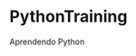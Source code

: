 # PythonTraining
 Aprendendo Python

<!-- 

Configurações para otimizar o Python em seus projetos no Vscode, Sistema Linux Mint.
Segundo Otávio Miranda, ótimo professor.


1° Baixando extensões
    - code runner
    - python (da microsoft)
    
2° Criar sempre o ambiente virtual no novo projeto (virtualenv)
    - Abrir terminal no Vscode
    
    - digitar: python3 -m venv venv
        Isso criará uma pasta chamada venv, em seu projeto.
    
    - Após criar um arquivo com extensão .py
        Provavelmente ao fazer isso, fechar e abrir um novo terminal, ele pedirá para
        instalar algumas extensões no projeto e aparecerá no começo da linha do
        terminal um: (venv). Se não aparecer, digitar e executar: . venv/bin/activate
    
    - Pode ocorrer de ele não criar uma outra pasta chamada: .vscode
        Com um arquivo dentro chamado "settings.json"
        Serve para configurar algumas coisas no projeto específico
        E neste case não aparecer a pasta e o arquivo, pode criar manualmente.
    
    - Configurações no "settings,json":

        "python.pythonPath": "venv/bin/python",
        "code-runner.executorMap": {
        "python": "venv/bin/python",
    },

3° Settings.json - global

    settings > settings.json e digitar:

        "code-runner.ignoreSelection": true,
        "code-runner.runInTerminal": true,
        "python.linting.mypyEnabled": true,
        "python.linting.flake8Enabled": true,
        "python.testing.unittestEnabled": true,
        "[python]": {
            "editor.formatOnSave": true,
        },
        "window.zoomLevel": 1,
        "bracket-pair-colorizer-2.depreciation-notice": false,


    Agora pode seguir com o aprendizado e executar de forma mais tranquila o python no Vscode. Sistema Linux.

-->